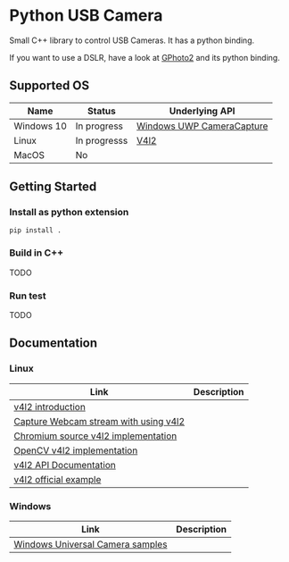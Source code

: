 # Python USB Camera

Small C++ library to control USB Cameras. It has a python binding.

If you want to use a DSLR, have a look at [GPhoto2](http://www.gphoto.org/) and its python binding.

## Supported OS

| Name | Status | Underlying API |
| --- | --- | --- |
| Windows 10 | In progress | [Windows UWP CameraCapture](https://docs.microsoft.com/en-us/uwp/api/windows.media.capture.mediacapture) |
| Linux | In progresss | [V4l2](https://linuxtv.org/downloads/v4l-dvb-apis/uapi/v4l/v4l2.html) |
| MacOS | No | |

## Getting Started

### Install as python extension

`pip install .`

### Build in C++

TODO

### Run test

TODO

## Documentation

### Linux

| Link | Description |
| --- | --- |
| [v4l2 introduction](https://lwn.net/Articles/203924/) | |
| [Capture Webcam stream with using v4l2](http://jwhsmith.net/2014/12/capturing-a-webcam-stream-using-v4l2/) | |
| [Chromium source v4l2 implementation](https://chromium.googlesource.com/chromium/src.git/+/40.0.2214.91/media/video/capture/linux/video_capture_device_linux.cc) | |
| [OpenCV v4l2 implementation](https://github.com/opencv/opencv/blob/master/modules/videoio/src/cap_v4l.cpp) | |
| [v4l2 API Documentation](https://linuxtv.org/downloads/v4l-dvb-apis-new/uapi/v4l/v4l2.html) | |
| [v4l2 official example](https://linuxtv.org/downloads/v4l-dvb-apis/uapi/v4l/capture.c.html) | |

### Windows

| Link | Description |
| --- | --- |
| [Windows Universal Camera samples](https://github.com/microsoft/Windows-universal-samples/tree/master/Samples/CameraStarterKit) | |

